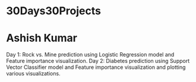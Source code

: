 ﻿# 30Days30Projects
 # Ashish Kumar

 Day 1: Rock vs. Mine prediction using Logistic Regression model and Feature importance visualization.
 Day 2: Diabetes prediction using Support Vector Classifier model and Feature importance visualization and plotting various visualizations.

